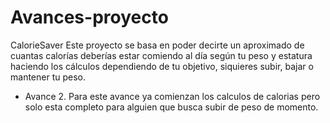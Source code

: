 # Avances-proyecto
CalorieSaver
Este proyecto se basa en poder decirte un aproximado de cuantas calorías deberías estar comiendo al día según tu peso y estatura haciendo los cálculos dependiendo de tu objetivo, siquieres subir, bajar o mantener tu peso.

- Avance 2. Para este avance ya comienzan los calculos de calorias pero solo esta completo para alguien que busca subir de peso de momento.
